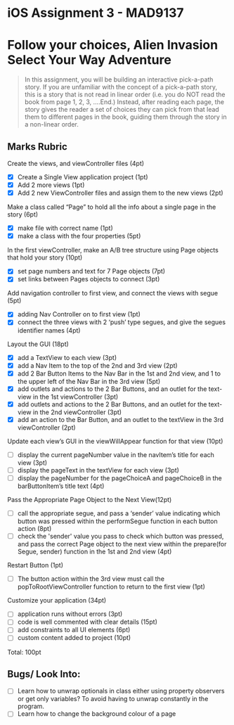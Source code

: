 # iOS Assignment 3 - MAD9137
# Follow your choices, Alien Invasion Select Your Way Adventure

> In this assignment, you will be building an interactive pick-a-path story. If you are unfamiliar with the concept of a pick-a-path story, this is a story that is not read in linear order (i.e. you do NOT read the book from page 1, 2, 3, ….End.) Instead, after reading each page, the story gives the reader a set of choices they can pick from that lead them to different pages in the book, guiding them through the story in a non-linear order.

## Marks Rubric
Create the views, and viewController files (4pt)

- [x] Create a Single View application project (1pt)
- [x] Add 2 more views (1pt)
- [x] Add 2 new ViewController files and assign them to the new views (2pt)

Make a class called “Page” to hold all the info about a single page in the story (6pt)

- [x] make file with correct name (1pt)
- [x] make a class with the four properties (5pt)

In the first viewController, make an A/B tree structure using Page objects that hold your story (10pt)

- [x] set page numbers and text for 7 Page objects (7pt)
- [x] set links between Pages objects to connect (3pt)

Add navigation controller to first view, and connect the views with segue (5pt)

- [x] adding Nav Controller on to first view (1pt)
- [x] connect the three views with 2 ‘push’ type segues, and give the segues identifier names (4pt)

Layout the GUI (18pt)

- [x] add a TextView to each view (3pt)
- [x] add a Nav Item to the top of the 2nd and 3rd view (2pt)
- [x] add 2 Bar Button Items to the Nav Bar in the 1st and 2nd view, and 1 to the upper left of the Nav Bar in the 3rd view (5pt)
- [x] add outlets and actions to the 2 Bar Buttons, and an outlet for the text-view in the 1st viewController (3pt)
- [x] add outlets and actions to the 2 Bar Buttons, and an outlet for the text-view in the 2nd viewController (3pt)
- [x] add an action to the Bar Button, and an outlet to the textView in the 3rd viewController (2pt)

Update each view’s GUI in the viewWillAppear function for that view (10pt)

- [ ] display the current pageNumber value in the navItem’s title for each view (3pt)
- [ ] display the pageText in the textView for each view (3pt)
- [ ] display the pageNumber for the pageChoiceA and pageChoiceB in the barButtonItem’s title text (4pt)

Pass the Appropriate Page Object to the Next View(12pt)

- [ ] call the appropriate segue, and pass a ‘sender’ value indicating which button was pressed within the performSegue function in each button action (8pt)
- [ ] check the 'sender' value you pass to check which button was pressed, and pass the correct Page object to the next view within the prepare(for Segue, sender) function in the 1st and 2nd view (4pt)

Restart Button (1pt)

- [ ] The button action within the 3rd view must call the popToRootViewController function to return to the first view (1pt)

Customize your application (34pt)

- [ ] application runs without errors (3pt)
- [ ] code is well commented with clear details (15pt)
- [ ] add constraints to all UI elements (6pt)
- [ ] custom content added to project (10pt)

Total: 100pt

## Bugs/ Look Into: 
- [ ] Learn how to unwrap optionals in class either using property observers or get only variables? To avoid having to unwrap constantly in the program.
- [ ] Learn how to change the background colour of a page
